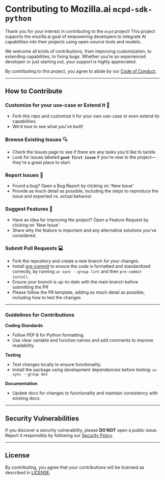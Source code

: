# Contributing to Mozilla.ai `mcpd-sdk-python`

Thank you for your interest in contributing to the `mcpd` project! This project supports the mozilla.ai goal of empowering developers to integrate AI capabilities into their projects using open-source tools and models.

We welcome all kinds of contributions, from improving customization, to extending capabilities, to fixing bugs. Whether you’re an experienced developer or just starting out, your support is highly appreciated.

By contributing to this project, you agree to abide by our [Code of Conduct](CODE_OF_CONDUCT.md).

---

## **How to Contribute**

### **Customize for your use-case or Extend It** 🔧
- Fork this repo and customize it for your own use-case or even extend its capabilities.
- We'd love to see what you've built!

### **Browse Existing Issues** 🔍
- Check the Issues page to see if there are any tasks you'd like to tackle.
- Look for issues labeled **`good first issue`** if you're new to the project—they're a great place to start.

### **Report Issues** 🐛
- Found a bug? Open a Bug Report by clicking on 'New Issue'
- Provide as much detail as possible, including the steps to reproduce the issue and expected vs. actual behavior

### **Suggest Features** 🚀
- Have an idea for improving the project? Open a Feature Request by clicking on 'New Issue'
- Share why the feature is important and any alternative solutions you’ve considered.

### **Submit Pull Requests** 💻
- Fork the repository and create a new branch for your changes.
- Install [pre-commit](https://pre-commit.com/) to ensure the code is formatted and standardized correctly, by running `uv sync --group lint` and then `pre-commit install`.
- Ensure your branch is up-to-date with the main branch before submitting the PR
- Please follow the PR template, adding as much detail as possible, including how to test the changes

---

### **Guidelines for Contributions**

**Coding Standards**
- Follow PEP 8 for Python formatting.
- Use clear variable and function names and add comments to improve readability.

**Testing**
- Test changes locally to ensure functionality.
- Install the package using development dependencies before testing: `uv sync --group dev`

**Documentation**
- Update docs for changes to functionality and maintain consistency with existing docs.

---

## Security Vulnerabilities

If you discover a security vulnerability, please **DO NOT** open a public issue. Report it responsibly by following our [Security Policy](SECURITY.md).

---

## License

By contributing, you agree that your contributions will be licensed as described in [LICENSE](LICENSE.md).
